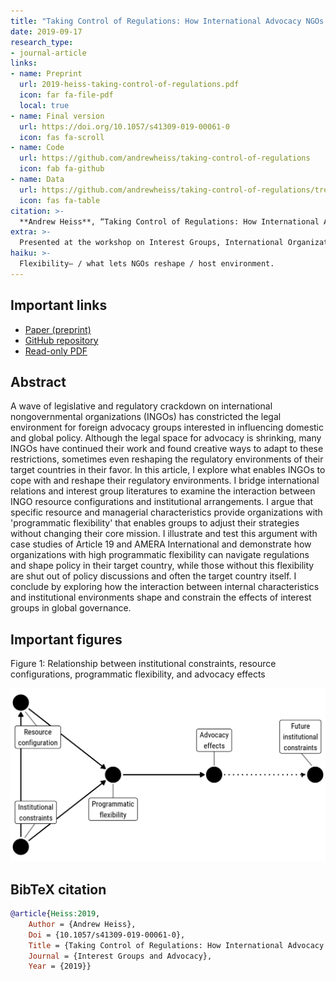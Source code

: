 ```yaml
---
title: "Taking Control of Regulations: How International Advocacy NGOs Shape the Regulatory Environments of their Target Countries"
date: 2019-09-17
research_type: 
- journal-article
links:
- name: Preprint
  url: 2019-heiss-taking-control-of-regulations.pdf
  icon: far fa-file-pdf
  local: true
- name: Final version
  url: https://doi.org/10.1057/s41309-019-00061-0
  icon: fas fa-scroll
- name: Code
  url: https://github.com/andrewheiss/taking-control-of-regulations
  icon: fab fa-github
- name: Data
  url: https://github.com/andrewheiss/taking-control-of-regulations/tree/master/data
  icon: fas fa-table
citation: >-
  **Andrew Heiss**, “Taking Control of Regulations: How International Advocacy NGOs Shape the Regulatory Environments of their Target Countries,” *Interest Groups and Advocacy* 8, no. 3 (September 2019): 356–75, doi: [`10.1057/s41309-019-00061-0`](https://doi.org/10.1057/s41309-019-00061-0)
extra: >-
  Presented at the workshop on Interest Groups, International Organizations, and Global Problem-Solving Capacity, Stockholm University, Sweden, June 2018, organized by Elizabeth Bloodgood and Lisa Dellmuth
haiku: >-
  Flexibility— / what lets NGOs reshape / host environment.
---
```


## Important links

- [Paper (preprint)](2019-heiss-taking-control-of-regulations.pdf)
- [GitHub repository](https://github.com/andrewheiss/taking-control-of-regulations)
- [Read-only PDF](https://rdcu.be/bRhne)


## Abstract

A wave of legislative and regulatory crackdown on international nongovernmental organizations (INGOs) has constricted the legal environment for foreign advocacy groups interested in influencing domestic and global policy. Although the legal space for advocacy is shrinking, many INGOs have continued their work and found creative ways to adapt to these restrictions, sometimes even reshaping the regulatory environments of their target countries in their favor. In this article, I explore what enables INGOs to cope with and reshape their regulatory environments. I bridge international relations and interest group literatures to examine the interaction between INGO resource configurations and institutional arrangements. I argue that specific resource and managerial characteristics provide organizations with 'programmatic flexibility' that enables groups to adjust their strategies without changing their core mission. I illustrate and test this argument with case studies of Article 19 and AMERA International and demonstrate how organizations with high programmatic flexibility can navigate regulations and shape policy in their target country, while those without this flexibility are shut out of policy discussions and often the target country itself. I conclude by exploring how the interaction between internal characteristics and institutional environments shape and constrain the effects of interest groups in global governance.


## Important figures

Figure 1: Relationship between institutional constraints, resource configurations, programmatic flexibility, and advocacy effects

![Figure 1: Relationship between institutional constraints, resource configurations, programmatic flexibility, and advocacy effects](iga-19_fig1.png)


## BibTeX citation

```bibtex
@article{Heiss:2019,
    Author = {Andrew Heiss},
    Doi = {10.1057/s41309-019-00061-0},
    Title = {Taking Control of Regulations: How International Advocacy {NGOs} Shape the Regulatory Environments of their Target Countries},
    Journal = {Interest Groups and Advocacy},
    Year = {2019}}
```
